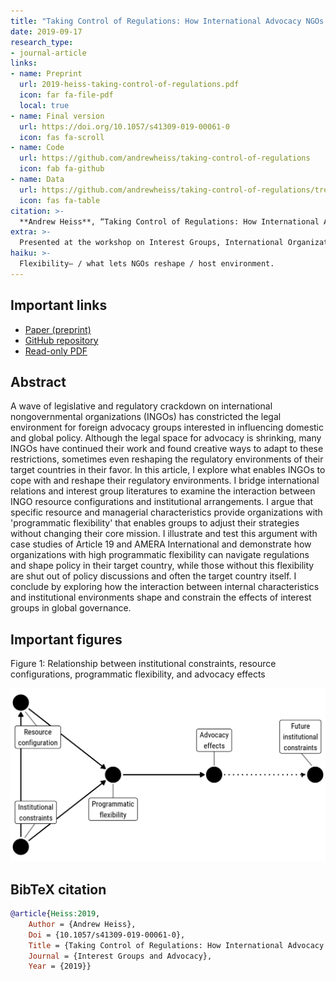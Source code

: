 ```yaml
---
title: "Taking Control of Regulations: How International Advocacy NGOs Shape the Regulatory Environments of their Target Countries"
date: 2019-09-17
research_type: 
- journal-article
links:
- name: Preprint
  url: 2019-heiss-taking-control-of-regulations.pdf
  icon: far fa-file-pdf
  local: true
- name: Final version
  url: https://doi.org/10.1057/s41309-019-00061-0
  icon: fas fa-scroll
- name: Code
  url: https://github.com/andrewheiss/taking-control-of-regulations
  icon: fab fa-github
- name: Data
  url: https://github.com/andrewheiss/taking-control-of-regulations/tree/master/data
  icon: fas fa-table
citation: >-
  **Andrew Heiss**, “Taking Control of Regulations: How International Advocacy NGOs Shape the Regulatory Environments of their Target Countries,” *Interest Groups and Advocacy* 8, no. 3 (September 2019): 356–75, doi: [`10.1057/s41309-019-00061-0`](https://doi.org/10.1057/s41309-019-00061-0)
extra: >-
  Presented at the workshop on Interest Groups, International Organizations, and Global Problem-Solving Capacity, Stockholm University, Sweden, June 2018, organized by Elizabeth Bloodgood and Lisa Dellmuth
haiku: >-
  Flexibility— / what lets NGOs reshape / host environment.
---
```


## Important links

- [Paper (preprint)](2019-heiss-taking-control-of-regulations.pdf)
- [GitHub repository](https://github.com/andrewheiss/taking-control-of-regulations)
- [Read-only PDF](https://rdcu.be/bRhne)


## Abstract

A wave of legislative and regulatory crackdown on international nongovernmental organizations (INGOs) has constricted the legal environment for foreign advocacy groups interested in influencing domestic and global policy. Although the legal space for advocacy is shrinking, many INGOs have continued their work and found creative ways to adapt to these restrictions, sometimes even reshaping the regulatory environments of their target countries in their favor. In this article, I explore what enables INGOs to cope with and reshape their regulatory environments. I bridge international relations and interest group literatures to examine the interaction between INGO resource configurations and institutional arrangements. I argue that specific resource and managerial characteristics provide organizations with 'programmatic flexibility' that enables groups to adjust their strategies without changing their core mission. I illustrate and test this argument with case studies of Article 19 and AMERA International and demonstrate how organizations with high programmatic flexibility can navigate regulations and shape policy in their target country, while those without this flexibility are shut out of policy discussions and often the target country itself. I conclude by exploring how the interaction between internal characteristics and institutional environments shape and constrain the effects of interest groups in global governance.


## Important figures

Figure 1: Relationship between institutional constraints, resource configurations, programmatic flexibility, and advocacy effects

![Figure 1: Relationship between institutional constraints, resource configurations, programmatic flexibility, and advocacy effects](iga-19_fig1.png)


## BibTeX citation

```bibtex
@article{Heiss:2019,
    Author = {Andrew Heiss},
    Doi = {10.1057/s41309-019-00061-0},
    Title = {Taking Control of Regulations: How International Advocacy {NGOs} Shape the Regulatory Environments of their Target Countries},
    Journal = {Interest Groups and Advocacy},
    Year = {2019}}
```
